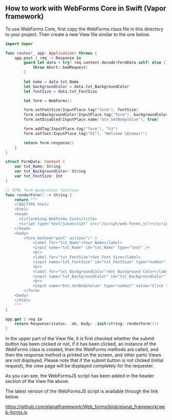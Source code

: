 ## How to work with WebForms Core in Swift (Vapor framework)

To use WebForms Core, first copy the WebForms class file in this directory to your project. Then create a new View file similar to the one below.

```swift
import Vapor

func routes(_ app: Application) throws {
    app.post { req -> Response in
        guard let data = try? req.content.decode(FormData.self) else {
            throw Abort(.badRequest)
        }
        
        let name = data.txt_Name
        let backgroundColor = data.txt_BackgroundColor
        let fontSize = data.txt_FontSize

        let form = WebForms()

        form.setFontSize(InputPlace.tag("form"), fontSize)
        form.setBackgroundColor(InputPlace.tag("form"), backgroundColor)
        form.setDisabled(InputPlace.name("btn_SetBodyValue"), true)

        form.addTag(InputPlace.tag("form"), "h3")
        form.setText(InputPlace.tag("h3"), "Welcome \(name)!")

        return form.response()
    }
}

struct FormData: Content {
    var txt_Name: String
    var txt_BackgroundColor: String
    var txt_FontSize: Int
}

// HTML form generation function
func renderForm() -> String {
    return """
    <!DOCTYPE html>
    <html>
    <head>
      <title>Using WebForms Core</title>
      <script type="text/javascript" src="/script/web-forms.js"></script>
    </head>
    <body>
        <form method="post" action="/" >
            <label for="txt_Name">Your Name</label>
            <input name="txt_Name" id="txt_Name" type="text" />
            <br>
            <label for="txt_FontSize">Set Font Size</label>
            <input name="txt_FontSize" id="txt_FontSize" type="number" value="16" min="10" max="36" />
            <br>
            <label for="txt_BackgroundColor">Set Background Color</label>
            <input name="txt_BackgroundColor" id="txt_BackgroundColor" type="text" />
            <br>
            <input name="btn_SetBodyValue" type="submit" value="Click to send data" />
        </form>
    <body>
    </html>
    """
}

app.get { req in
    return Response(status: .ok, body: .init(string: renderForm()))
}
```

In the upper part of the View file, it is first checked whether the submit button has been clicked or not, if it has been clicked, an instance of the WebForms class is created, then the WebForms methods are called, and then the response method is printed on the screen, and other parts Views are not displayed.
Please note that if the submit button is not clicked (initial request), the view page will be displayed completely for the requester.

As you can see, the WebFormsJS script has been added in the header section of the View file above.

The latest version of the WebFormsJS script is available through the link below.

https://github.com/elanatframework/Web_forms/blob/elanat_framework/web-forms.js
